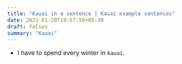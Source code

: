 ```yaml
---
title: "Kauai in a sentence | Kauai example sentences"
date: 2021-01-20T19:57:50+05:30
draft: falses
summary: "Kauai"
---
```

- I have to spend every winter in `kauai`.
                 
